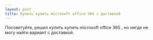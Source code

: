 ```yaml
---
layout: post 
title: Купить купить microsoft office 365 с доставкой 
--- 
```

Посоветуйте, решил купить купить microsoft office 365 , но нигде не могу найти вариант с доставкой.